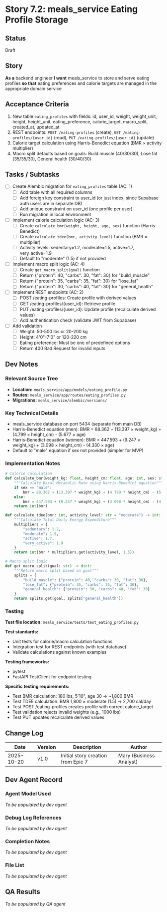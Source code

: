 # Story 7.2: meals_service Eating Profile Storage

## Status
Draft

## Story
**As a** backend engineer
**I want** meals_service to store and serve eating profiles
**so that** eating preferences and calorie targets are managed in the appropriate domain service

## Acceptance Criteria

1. New table `eating_profiles` with fields: id, user_id, weight, weight_unit, height, height_unit, eating_preference, calorie_target, macro_split, created_at, updated_at
2. REST endpoints: `POST /eating-profiles` (create), `GET /eating-profiles/{user_id}` (read), `PUT /eating-profiles/{user_id}` (update)
3. Calorie target calculation using Harris-Benedict equation (BMR × activity multiplier)
4. Macro split defaults based on goals: Build muscle (40/30/30), Lose fat (35/35/30), General health (30/40/30)

## Tasks / Subtasks

- [ ] Create Alembic migration for `eating_profiles` table (AC: 1)
  - [ ] Add table with all required columns
  - [ ] Add foreign key constraint to user_id (or just index, since Supabase auth users are in separate DB)
  - [ ] Add unique constraint on user_id (one profile per user)
  - [ ] Run migration in local environment

- [ ] Implement calorie calculation logic (AC: 3)
  - [ ] Create `calculate_bmr(weight, height, age, sex)` function (Harris-Benedict)
  - [ ] Create `calculate_tdee(bmr, activity_level)` function (BMR × multiplier)
  - [ ] Activity levels: sedentary=1.2, moderate=1.5, active=1.7, very_active=1.9
  - [ ] Default to "moderate" (1.5) if not provided

- [ ] Implement macro split logic (AC: 4)
  - [ ] Create `get_macro_split(goal)` function
  - [ ] Return {"protein": 40, "carbs": 30, "fat": 30} for "build_muscle"
  - [ ] Return {"protein": 35, "carbs": 35, "fat": 30} for "lose_fat"
  - [ ] Return {"protein": 30, "carbs": 40, "fat": 30} for "general_health"

- [ ] Implement REST endpoints (AC: 2)
  - [ ] POST /eating-profiles: Create profile with derived values
  - [ ] GET /eating-profiles/{user_id}: Retrieve profile
  - [ ] PUT /eating-profiles/{user_id}: Update profile (recalculate derived values)
  - [ ] Add authentication check (validate JWT from Supabase)

- [ ] Add validation
  - [ ] Weight: 50-500 lbs or 20-200 kg
  - [ ] Height: 4'0"-7'0" or 120-220 cm
  - [ ] Eating preference: Must be one of predefined options
  - [ ] Return 400 Bad Request for invalid inputs

## Dev Notes

### Relevant Source Tree
- **Location:** `meals_service/app/models/eating_profile.py`
- **Routes:** `meals_service/app/routes/eating_profiles.py`
- **Migrations:** `meals_service/alembic/versions/`

### Key Technical Details
- meals_service database on port 5434 (separate from main DB)
- Harris-Benedict equation (men): BMR = 88.362 + (13.397 × weight_kg) + (4.799 × height_cm) - (5.677 × age)
- Harris-Benedict equation (women): BMR = 447.593 + (9.247 × weight_kg) + (3.098 × height_cm) - (4.330 × age)
- Default to "male" equation if sex not provided (simpler for MVP)

### Implementation Notes
```python
# Calorie calculation
def calculate_bmr(weight_kg: float, height_cm: float, age: int, sex: str = "male") -> int:
    """Calculate Basal Metabolic Rate using Harris-Benedict equation"""
    if sex == "male":
        bmr = 88.362 + (13.397 * weight_kg) + (4.799 * height_cm) - (5.677 * age)
    else:
        bmr = 447.593 + (9.247 * weight_kg) + (3.098 * height_cm) - (4.330 * age)
    return int(bmr)

def calculate_tdee(bmr: int, activity_level: str = "moderate") -> int:
    """Calculate Total Daily Energy Expenditure"""
    multipliers = {
        "sedentary": 1.2,
        "moderate": 1.5,
        "active": 1.7,
        "very_active": 1.9
    }
    return int(bmr * multipliers.get(activity_level, 1.5))

# Macro split logic
def get_macro_split(goal: str) -> dict:
    """Return macro split based on goal"""
    splits = {
        "build_muscle": {"protein": 40, "carbs": 30, "fat": 30},
        "lose_fat": {"protein": 35, "carbs": 35, "fat": 30},
        "general_health": {"protein": 30, "carbs": 40, "fat": 30}
    }
    return splits.get(goal, splits["general_health"])
```

### Testing
**Test file location:** `meals_service/tests/test_eating_profiles.py`

**Test standards:**
- Unit tests for calorie/macro calculation functions
- Integration test for REST endpoints (with test database)
- Validate calculations against known examples

**Testing frameworks:**
- pytest
- FastAPI TestClient for endpoint testing

**Specific testing requirements:**
- Test BMR calculation: 180 lbs, 5'10", age 30 → ~1,800 BMR
- Test TDEE calculation: BMR 1,800 × moderate (1.5) → 2,700 cal/day
- Test POST /eating-profiles creates profile with correct calorie_target
- Test validation rejects invalid weights (e.g., 1000 lbs)
- Test PUT updates recalculate derived values

## Change Log

| Date | Version | Description | Author |
|------|---------|-------------|--------|
| 2025-10-20 | v1.0 | Initial story creation from Epic 7 | Mary (Business Analyst) |

## Dev Agent Record

### Agent Model Used
_To be populated by dev agent_

### Debug Log References
_To be populated by dev agent_

### Completion Notes
_To be populated by dev agent_

### File List
_To be populated by dev agent_

## QA Results
_To be populated by QA agent_
